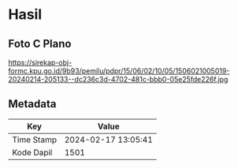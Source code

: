 # Hasil

## Foto C Plano

https://sirekap-obj-formc.kpu.go.id/9b93/pemilu/pdpr/15/06/02/10/05/1506021005019-20240214-205133--dc236c3d-4702-481c-bbb0-05e25fde226f.jpg


## Metadata

| Key        | Value               |
| ---------- | ------------------- |
| Time Stamp | 2024-02-17 13:05:41 |
| Kode Dapil | 1501                |



